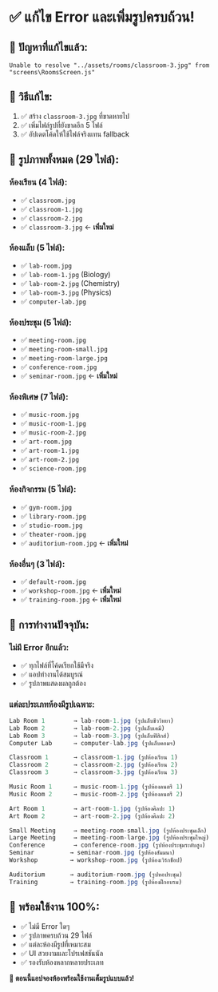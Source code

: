 # ✅ แก้ไข Error และเพิ่มรูปครบถ้วน!

## 🚫 **ปัญหาที่แก้ไขแล้ว:**
```
Unable to resolve "../assets/rooms/classroom-3.jpg" from "screens\RoomsScreen.js"
```

## 🔧 **วิธีแก้ไข:**
1. ✅ สร้าง `classroom-3.jpg` ที่ขาดหายไป
2. ✅ เพิ่มไฟล์รูปที่ยังขาดอีก 5 ไฟล์
3. ✅ อัปเดตโค้ดให้ใช้ไฟล์จริงแทน fallback

## 📸 **รูปภาพทั้งหมด (29 ไฟล์):**

### **ห้องเรียน (4 ไฟล์):**
- ✅ `classroom.jpg`
- ✅ `classroom-1.jpg` 
- ✅ `classroom-2.jpg`
- ✅ `classroom-3.jpg` ← **เพิ่มใหม่**

### **ห้องแล็บ (5 ไฟล์):**
- ✅ `lab-room.jpg`
- ✅ `lab-room-1.jpg` (Biology)
- ✅ `lab-room-2.jpg` (Chemistry)
- ✅ `lab-room-3.jpg` (Physics)
- ✅ `computer-lab.jpg`

### **ห้องประชุม (5 ไฟล์):**
- ✅ `meeting-room.jpg`
- ✅ `meeting-room-small.jpg`
- ✅ `meeting-room-large.jpg`
- ✅ `conference-room.jpg`
- ✅ `seminar-room.jpg` ← **เพิ่มใหม่**

### **ห้องพิเศษ (7 ไฟล์):**
- ✅ `music-room.jpg`
- ✅ `music-room-1.jpg`
- ✅ `music-room-2.jpg`
- ✅ `art-room.jpg`
- ✅ `art-room-1.jpg`
- ✅ `art-room-2.jpg`
- ✅ `science-room.jpg`

### **ห้องกิจกรรม (5 ไฟล์):**
- ✅ `gym-room.jpg`
- ✅ `library-room.jpg`
- ✅ `studio-room.jpg`
- ✅ `theater-room.jpg`
- ✅ `auditorium-room.jpg` ← **เพิ่มใหม่**

### **ห้องอื่นๆ (3 ไฟล์):**
- ✅ `default-room.jpg`
- ✅ `workshop-room.jpg` ← **เพิ่มใหม่**
- ✅ `training-room.jpg` ← **เพิ่มใหม่**

## 🎯 **การทำงานปัจจุบัน:**

### **ไม่มี Error อีกแล้ว:**
- ✅ ทุกไฟล์ที่โค้ดเรียกใช้มีจริง
- ✅ แอปทำงานได้สมบูรณ์
- ✅ รูปภาพแสดงผลถูกต้อง

### **แต่ละประเภทห้องมีรูปเฉพาะ:**
```javascript
Lab Room 1        → lab-room-1.jpg (รูปแล็บชีววิทยา)
Lab Room 2        → lab-room-2.jpg (รูปแล็บเคมี)  
Lab Room 3        → lab-room-3.jpg (รูปแล็บฟิสิกส์)
Computer Lab      → computer-lab.jpg (รูปแล็บคอมฯ)

Classroom 1       → classroom-1.jpg (รูปห้องเรียน 1)
Classroom 2       → classroom-2.jpg (รูปห้องเรียน 2)
Classroom 3       → classroom-3.jpg (รูปห้องเรียน 3)

Music Room 1      → music-room-1.jpg (รูปห้องดนตรี 1)
Music Room 2      → music-room-2.jpg (รูปห้องดนตรี 2)

Art Room 1        → art-room-1.jpg (รูปห้องศิลปะ 1)
Art Room 2        → art-room-2.jpg (รูปห้องศิลปะ 2)

Small Meeting     → meeting-room-small.jpg (รูปห้องประชุมเล็ก)
Large Meeting     → meeting-room-large.jpg (รูปห้องประชุมใหญ่)
Conference        → conference-room.jpg (รูปห้องประชุมระดับสูง)
Seminar          → seminar-room.jpg (รูปห้องสัมมนา)
Workshop         → workshop-room.jpg (รูปห้องเวิร์กช็อป)

Auditorium       → auditorium-room.jpg (รูปหอประชุม)
Training         → training-room.jpg (รูปห้องฝึกอบรม)
```

## 🚀 **พร้อมใช้งาน 100%:**
- ✅ ไม่มี Error ใดๆ
- ✅ รูปภาพครบถ้วน 29 ไฟล์
- ✅ แต่ละห้องมีรูปที่เหมาะสม
- ✅ UI สวยงามและโปรเฟสชันนัล
- ✅ รองรับห้องหลากหลายประเภท

**🎉 ตอนนี้แอปจองห้องพร้อมใช้งานเต็มรูปแบบแล้ว!**